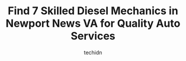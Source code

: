 ---
layout: ampstory
image: https://images.unsplash.com/photo-1568616389393-4ca37d7e129f?ixlib=rb-4.0.3&ixid=MnwxMjA3fDB8MHxwaG90by1wYWdlfHx8fGVufDB8fHx8&auto=format&fit=crop&w=640&h=853&q=80
author: techidn
featured: false
description: When it comes to maintaining and repairing your vehicle in Newport News VA, USA, you deserve nothing but the best. Thats why the 7 best Diesel Mechanic in the area are here to offer their e
title: Find 7 Skilled Diesel Mechanics in Newport News VA for Quality Auto Services
cover:
   title: Find 7 Skilled Diesel Mechanics in Newport News VA for Quality Auto Services
   subtitle: Rickpate
   background: https://images.unsplash.com/photo-1568616389393-4ca37d7e129f?ixlib=rb-4.0.3&ixid=MnwxMjA3fDB8MHxwaG90by1wYWdlfHx8fGVufDB8fHx8&auto=format&fit=crop&w=640&h=853&q=80

pages: 
 - layout: thirds
   top: <h1>#1 Bill Smiths Auto & Air</h1>
   bottom: "<p>Great knowledgeable and friendly people. Love this place for all my car needs. I took it there to get an oil change and state inspection and they were done in 2 hours. I </p>"
   background: https://www.knot35.com/toplist/wp-content/uploads/2023/06/best-diesel-mechanic-1-in-newport-news-va-1685834156.jpeg
   backgroundblur: true
 - layout: thirds
   top: <h1>#2 Leggett & Jones Auto Repair</h1>
   bottom: "<p>14380 Old Courthouse Way, Newport News, VA 23608, United States</p>"
   background: https://www.knot35.com/toplist/wp-content/uploads/2023/06/best-diesel-mechanic-2-in-newport-news-va-1685834157.jpeg
   cta:
      link: https://www.knot35.com/toplist/find-7-skilled-diesel-mechanics-in-newport-news-va-for-quality-auto-services/
      text: Find 7 Skilled Diesel Mechanics in Newport News VA for Quality Auto Services
 - layout: thirds
   top: <h1>#3 Dons Automotive</h1>
   bottom: "<p>13448 Warwick Blvd, Newport News, VA 23602, United States</p>"
   background: https://www.knot35.com/toplist/wp-content/uploads/2023/06/best-diesel-mechanic-3-in-newport-news-va-1685834157.jpeg
   cta:
      link: https://www.knot35.com/toplist/find-7-skilled-diesel-mechanics-in-newport-news-va-for-quality-auto-services/
      text: Find 7 Skilled Diesel Mechanics in Newport News VA for Quality Auto Services
 - layout: thirds
   top: <h1>#4 Omni Performance</h1>
   bottom: "<p>12 Forrest Dr, Newport News, VA 23606, United States</p>"
   background: https://images.unsplash.com/photo-1534312527009-56c7016453e6?ixlib=rb-4.0.3&ixid=MnwxMjA3fDB8MHxwaG90by1wYWdlfHx8fGVufDB8fHx8&auto=format&fit=crop&w=640&h=853&q=80
   cta:
      link: https://www.knot35.com/toplist/find-7-skilled-diesel-mechanics-in-newport-news-va-for-quality-auto-services/
      text: Find 7 Skilled Diesel Mechanics in Newport News VA for Quality Auto Services
 - layout: thirds
   top: <h1>#5 Laroy Mobile Mechanic, LLC</h1>
   bottom: "<p>318 73rd St, Newport News, VA 23607, United States</p>"
   background: https://images.unsplash.com/photo-1484589065579-248aad0d8b13?ixlib=rb-4.0.3&ixid=MnwxMjA3fDB8MHxwaG90by1wYWdlfHx8fGVufDB8fHx8&auto=format&fit=crop&w=640&h=853&q=80
   cta:
      link: https://www.knot35.com/toplist/find-7-skilled-diesel-mechanics-in-newport-news-va-for-quality-auto-services/
      text: Find 7 Skilled Diesel Mechanics in Newport News VA for Quality Auto Services
 - layout: thirds
   top: <h1>#6 JLH Motors</h1>
   bottom: "<p>9805 Warwick Blvd, Newport News, VA 23601, United States</p>"
   background: https://images.unsplash.com/photo-1527067829737-402993088e6b?ixlib=rb-4.0.3&ixid=MnwxMjA3fDB8MHxwaG90by1wYWdlfHx8fGVufDB8fHx8&auto=format&fit=crop&w=640&h=853&q=80
   cta:
      link: https://www.knot35.com/toplist/find-7-skilled-diesel-mechanics-in-newport-news-va-for-quality-auto-services/
      text: Find 7 Skilled Diesel Mechanics in Newport News VA for Quality Auto Services
 - layout: thirds
   top: <h1>#7 W&J Auto Repair</h1>
   bottom: "<p>13903 Jefferson Ave, Newport News, VA 23603, United States</p>"
   background: https://images.unsplash.com/photo-1609083590460-7b8cc0ca65f8?ixlib=rb-4.0.3&ixid=MnwxMjA3fDB8MHxwaG90by1wYWdlfHx8fGVufDB8fHx8&auto=format&fit=crop&w=640&h=853&q=80
   cta:
      link: https://www.knot35.com/toplist/find-7-skilled-diesel-mechanics-in-newport-news-va-for-quality-auto-services/
      text: Find 7 Skilled Diesel Mechanics in Newport News VA for Quality Auto Services
 - layout: thirds
   middle: Continue reading...
   background: https://images.unsplash.com/photo-1531169509526-f8f1fdaa4a67?ixlib=rb-4.0.3&ixid=MnwxMjA3fDB8MHxwaG90by1wYWdlfHx8fGVufDB8fHx8&auto=format&fit=crop&w=640&h=853&q=80
   cta:
      link: https://www.knot35.com/toplist/find-7-skilled-diesel-mechanics-in-newport-news-va-for-quality-auto-services/
      text: Find 7 Skilled Diesel Mechanics in Newport News VA for Quality Auto Services
      
---